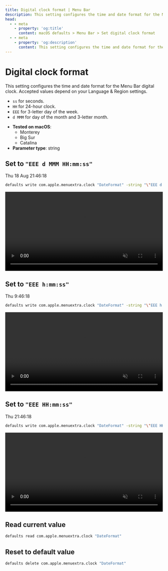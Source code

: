 ```yaml
---
title: Digital clock format | Menu Bar
description: This setting configures the time and date format for the Menu Bar digital clock.
head:
  - - meta
    - property: 'og:title'
      content: macOS defaults > Menu Bar > Set digital clock format
  - - meta
    - property: 'og:description'
      content: This setting configures the time and date format for the Menu Bar digital clock.
---
```


# Digital clock format

This setting configures the time and date format for the Menu Bar digital clock.
Accepted values depend on your Language & Region settings.

- `ss` for seconds.
- `HH` for 24-hour clock.
- `EEE` for 3-letter day of the week.
- `d MMM` for day of the month and 3-letter month.

<!-- break lists -->

- **Tested on macOS**:
  - Monterey
  - Big Sur
  - Catalina
- **Parameter type**: string

## Set to `"EEE d MMM HH:mm:ss"`

Thu 18 Aug 21:46:18

```bash
defaults write com.apple.menuextra.clock "DateFormat" -string "\"EEE d MMM HH:mm:ss\""
```

<video autoplay loop muted playsinline width="727" height="40" style="max-width: 100%; height: auto">
  <source src="./images/DateFormat/EEE_d_MMM_HH.mm.ss.mp4" type="video/mp4">
  Example output with value set to "EEE d MMM HH:mm:ss"
</video>

## Set to `"EEE h:mm:ss"`

Thu 9:46:18

```bash
defaults write com.apple.menuextra.clock "DateFormat" -string "\"EEE h:mm:ss\""
```

<video autoplay loop muted playsinline width="727" height="40" style="max-width: 100%; height: auto">
  <source src="./images/DateFormat/EEE_h.mm.ss.mp4" type="video/mp4">
  Example output with value set to "EEE h:mm:ss"
</video>

## Set to `"EEE HH:mm:ss"`

Thu 21:46:18

```bash
defaults write com.apple.menuextra.clock "DateFormat" -string "\"EEE HH:mm:ss\""
```

<video autoplay loop muted playsinline width="727" height="40" style="max-width: 100%; height: auto">
  <source src="./images/DateFormat/EEE_HH.mm.ss.mp4" type="video/mp4">
  Example output with value set to "EEE HH:mm:ss"
</video>

## Read current value

```bash
defaults read com.apple.menuextra.clock "DateFormat"
```

## Reset to default value

```bash
defaults delete com.apple.menuextra.clock "DateFormat"
```

